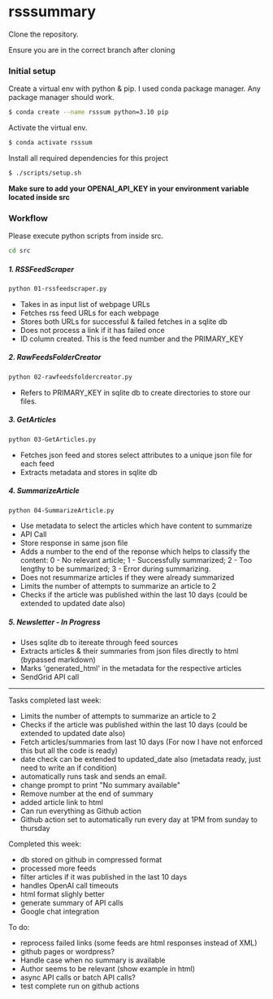 # rsssummary

Clone the repository.

Ensure you are in the correct branch after cloning

### Initial setup
Create a virtual env with python & pip. I used conda package manager. Any package manager should work.
```sh
$ conda create --name rsssum python=3.10 pip
```

Activate the virtual env.
```sh
$ conda activate rsssum
```

Install all required dependencies for this project
```sh
$ ./scripts/setup.sh
```

**Make sure to add your OPENAI_API_KEY in your environment variable located inside src**

### Workflow
Please execute python scripts from inside src. 
```sh
cd src
```
##### 1. RSSFeedScraper
```sh
python 01-rssfeedscraper.py
```
- Takes in as input list of webpage URLs
- Fetches rss feed URLs for each webpage
- Stores both URLs for successful & failed fetches in a sqlite db
- Does not process a link if it has failed once
- ID column created. This is the feed number and the PRIMARY_KEY

##### 2. RawFeedsFolderCreator
```sh
python 02-rawfeedsfoldercreator.py
```
- Refers to PRIMARY_KEY in sqlite db to create directories to store our files.

##### 3. GetArticles
```sh
python 03-GetArticles.py
```
- Fetches json feed and stores select attributes to a unique json file for each feed
- Extracts metadata and stores in sqlite db

##### 4. SummarizeArticle
```sh
python 04-SummarizeArticle.py
```
- Use metadata to select the articles which have content to summarize
- API Call
- Store response in same json file
- Adds a number to the end of the reponse which helps to classify the content: 0 - No relevant article; 1 - Successfully summarized; 2 - Too lengthy to be summarized; 3 - Error during summarizing.
- Does not resummarize articles if they were already summarized
- Limits the number of attempts to summarize an article to 2
- Checks if the article was published within the last 10 days (could be extended to updated date also)

##### 5. Newsletter - In Progress
- Uses sqlite db to itereate through feed sources
- Extracts articles & their summaries from json files directly to html (bypassed markdown)
- Marks 'generated_html' in the metadata for the respective articles
- SendGrid API call
-----


Tasks completed last week: 
- Limits the number of attempts to summarize an article to 2
- Checks if the article was published within the last 10 days (could be extended to updated date also)
- Fetch articles/summaries from last 10 days (For now I have not enforced this but all the code is ready)
- date check can be extended to updated_date also (metadata ready, just need to write an if condition)
- automatically runs task and sends an email.
- change prompt to print "No summary available"
- Remove number at the end of summary
- added article link to html
- Can run everything as Github action
- Github action set to automatically run every day at 1PM from sunday to thursday


Completed this week:
- db stored on github in compressed format
- processed more feeds
- filter articles if it was published in the last 10 days
- handles OpenAI call timeouts
- html format slighly better
- generate summary of API calls
- Google chat integration


To do:
- reprocess failed links (some feeds are html responses instead of XML)
- github pages or wordpress?
- Handle case when no summary is available
- Author seems to be relevant (show example in html)
- async API calls or batch API calls?
- test complete run on github actions